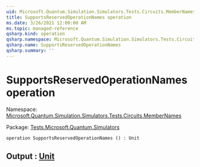 ```yaml
---
uid: Microsoft.Quantum.Simulation.Simulators.Tests.Circuits.MemberNames.SupportsReservedOperationNames
title: SupportsReservedOperationNames operation
ms.date: 3/26/2021 12:00:00 AM
ms.topic: managed-reference
qsharp.kind: operation
qsharp.namespace: Microsoft.Quantum.Simulation.Simulators.Tests.Circuits.MemberNames
qsharp.name: SupportsReservedOperationNames
qsharp.summary: ''
---
```


# SupportsReservedOperationNames operation

Namespace: [Microsoft.Quantum.Simulation.Simulators.Tests.Circuits.MemberNames](xref:Microsoft.Quantum.Simulation.Simulators.Tests.Circuits.MemberNames)

Package: [Tests.Microsoft.Quantum.Simulators](https://nuget.org/packages/Tests.Microsoft.Quantum.Simulators)




```qsharp
operation SupportsReservedOperationNames () : Unit
```


## Output : [Unit](xref:microsoft.quantum.lang-ref.unit)

